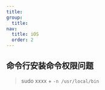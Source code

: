 ```yaml
---
title:
group:
  title:
nav:
  title: iOS
  order: 2
---
```


## 命令行安装命令权限问题

> sudo xxxx + `-n /usr/local/bin`
